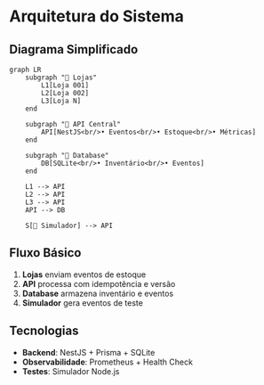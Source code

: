 # Arquitetura do Sistema

## Diagrama Simplificado

```mermaid
graph LR
    subgraph "🏪 Lojas"
        L1[Loja 001]
        L2[Loja 002]
        L3[Loja N]
    end

    subgraph "🏢 API Central"
        API[NestJS<br/>• Eventos<br/>• Estoque<br/>• Métricas]
    end

    subgraph "💾 Database"
        DB[SQLite<br/>• Inventário<br/>• Eventos]
    end

    L1 --> API
    L2 --> API
    L3 --> API
    API --> DB

    S[🔄 Simulador] --> API
```

## Fluxo Básico

1. **Lojas** enviam eventos de estoque
2. **API** processa com idempotência e versão
3. **Database** armazena inventário e eventos
4. **Simulador** gera eventos de teste

## Tecnologias

- **Backend**: NestJS + Prisma + SQLite
- **Observabilidade**: Prometheus + Health Check
- **Testes**: Simulador Node.js 